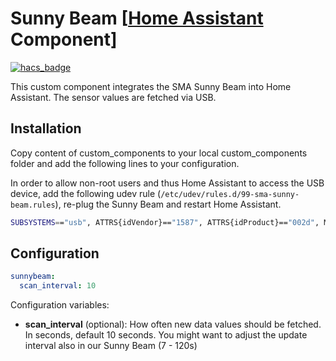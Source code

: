 # Sunny Beam [[Home Assistant](https://www.home-assistant.io/) Component]

[![hacs_badge](https://img.shields.io/badge/HACS-Custom-orange.svg?style=for-the-badge)](https://github.com/custom-components/hacs)

This custom component integrates the SMA Sunny Beam into Home Assistant. The sensor values are fetched via USB.

## Installation

Copy content of custom_components to your local custom_components folder and add the following lines to your configuration.

In order to allow non-root users and thus Home Assistant to access the USB device, add the following udev rule (```/etc/udev/rules.d/99-sma-sunny-beam.rules```), re-plug the Sunny Beam and restart Home Assistant.

```bash
SUBSYSTEMS=="usb", ATTRS{idVendor}=="1587", ATTRS{idProduct}=="002d", MODE="666"
```

## Configuration

```yaml
sunnybeam:
  scan_interval: 10
```

Configuration variables:

* **scan_interval** (optional): How often new data values should be fetched. In seconds, default 10 seconds. You might want to adjust the update interval also in our Sunny Beam (7 - 120s)

